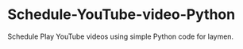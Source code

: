 # Schedule-YouTube-video-Python
Schedule Play YouTube videos using simple Python code for laymen.



